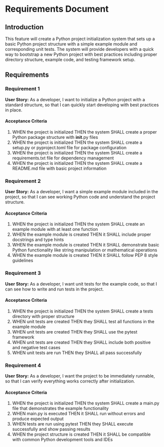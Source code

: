 # Requirements Document

## Introduction

This feature will create a Python project initialization system that sets up a basic Python project structure with a simple example module and corresponding unit tests. The system will provide developers with a quick way to bootstrap a new Python project with best practices including proper directory structure, example code, and testing framework setup.

## Requirements

### Requirement 1

**User Story:** As a developer, I want to initialize a Python project with a standard structure, so that I can quickly start developing with best practices in place.

#### Acceptance Criteria

1. WHEN the project is initialized THEN the system SHALL create a proper Python package structure with __init__.py files
2. WHEN the project is initialized THEN the system SHALL create a setup.py or pyproject.toml file for package configuration
3. WHEN the project is initialized THEN the system SHALL create a requirements.txt file for dependency management
4. WHEN the project is initialized THEN the system SHALL create a README.md file with basic project information

### Requirement 2

**User Story:** As a developer, I want a simple example module included in the project, so that I can see working Python code and understand the project structure.

#### Acceptance Criteria

1. WHEN the project is initialized THEN the system SHALL create an example module with at least one function
2. WHEN the example module is created THEN it SHALL include proper docstrings and type hints
3. WHEN the example module is created THEN it SHALL demonstrate basic Python functionality like string manipulation or mathematical operations
4. WHEN the example module is created THEN it SHALL follow PEP 8 style guidelines

### Requirement 3

**User Story:** As a developer, I want unit tests for the example code, so that I can see how to write and run tests in the project.

#### Acceptance Criteria

1. WHEN the project is initialized THEN the system SHALL create a tests directory with proper structure
2. WHEN unit tests are created THEN they SHALL test all functions in the example module
3. WHEN unit tests are created THEN they SHALL use the pytest framework
4. WHEN unit tests are created THEN they SHALL include both positive and negative test cases
5. WHEN unit tests are run THEN they SHALL all pass successfully

### Requirement 4

**User Story:** As a developer, I want the project to be immediately runnable, so that I can verify everything works correctly after initialization.

#### Acceptance Criteria

1. WHEN the project is initialized THEN the system SHALL create a main.py file that demonstrates the example functionality
2. WHEN main.py is executed THEN it SHALL run without errors and produce expected output
3. WHEN tests are run using pytest THEN they SHALL execute successfully and show passing results
4. WHEN the project structure is created THEN it SHALL be compatible with common Python development tools and IDEs